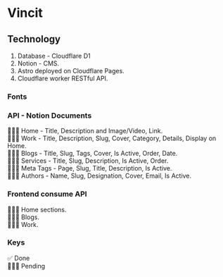 # Vincit

## Technology
1. Database - Cloudflare D1
2. Notion - CMS.
3. Astro deployed on Cloudflare Pages.
4. Cloudflare worker RESTful API.

### Fonts

### API - Notion Documents
👨🏻‍💻 Home - Title, Description and Image/Video, Link.
\
👨🏻‍💻 Work - Title, Description, Slug, Cover, Category, Details, Display on Home.
\
👨🏻‍💻 Blogs - Title, Slug, Tags, Cover, Is Active, Order, Date.
\
👨🏻‍💻 Services - Title, Slug, Description, Is Active, Order.
\
👨🏻‍💻 Meta Tags - Page, Slug, Title, Description, Is Active.
\
👨🏻‍💻 Authors - Name, Slug, Designation, Cover, Email, Is Active.

### Frontend consume API
👨🏻‍💻 Home sections.
\
👨🏻‍💻 Blogs.
\
👨🏻‍💻 Work.


### Keys
✅ Done
\
👨🏻‍💻 Pending
